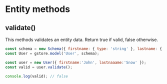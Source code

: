 # Entity methods

## validate()

This methods validates an entity data. Return true if valid, false otherwise.

```js
const schema = new Schema({ firstname: { type: 'string' }, lastname: { type: 'string' } });
const User = gstore.model('User', schema);

const user = new User({ firstname:'John', lastnaaame:'Snow' });
const valid = user.validate();

console.log(valid); // false
```
